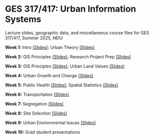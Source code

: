 # GES 317/417: Urban Information Systems
Lecture slides, geographic data, and miscellaneous course files for GES 317/417, Summer 2025, NEIU

**Week 1:** Intro [(Slides)](https://github.com/hegerty/GES417/blob/main/GES_317-417_Wk1.pptx); Urban Theory [(Slides)](https://github.com/hegerty/GES417/blob/main/GES317-417_Urban%20Theory.pptx)

**Week 2:** GIS Principles [(Slides)](https://github.com/hegerty/GES417/blob/main/GES_317-417_Wk2.pptx); Research Project Prep [(Slides)](https://github.com/hegerty/GES417/blob/main/GES%20317-417_ResearchOrganization.pptx)

**Week 3:** GIS Principles [(Slides)](https://github.com/hegerty/GES417/blob/main/GES_317-417_Wk3.pptx); Urban Land Values [(Slides)](https://github.com/hegerty/GES417/blob/main/GES_317-417_Land_Values.pptx)

**Week 4:** Urban Growth and Change [(Slides)](https://github.com/hegerty/GES417/blob/main/GES_317-417_Wk4.pptx)

**Week 5:** Public Health [(Slides)](https://github.com/hegerty/GES417/blob/main/GES_317-417_Wk5.pptx); Spatial Statistics [(Slides)](https://github.com/hegerty/GES417/blob/main/GES_317-417_Spatial_Statistics.pptx)

**Week 6:** Transportation [(Slides)](https://github.com/hegerty/GES417/blob/main/GES_317-417_Wk6.pptx)

**Week 7:** Segregation [(Slides)](https://github.com/hegerty/GES417/blob/main/GES_317-417_Wk7.pptx)

**Week 8:** Site Selection [(Slides)](https://github.com/hegerty/GES417/blob/main/GES_317-417_Wk8.pptx)

**Week 9:** Urban Environmental Issues [(Slides)](https://github.com/hegerty/GES417/blob/main/GES_317-417_Wk9.pptx)

**Week 10:** Grad student presentations
